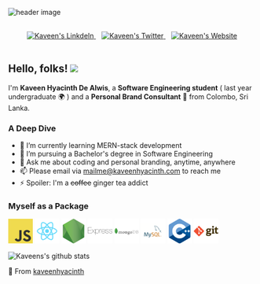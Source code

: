 <!--
**kaveenhyacinth/kaveenhyacinth** is a ✨ _special_ ✨ repository because its `README.md` (this file) appears on your GitHub profile.

Here are some ideas to get you started:

- 🔭 I’m currently working on ...
- 🌱 I’m currently learning ...
- 👯 I’m looking to collaborate on ...
- 🤔 I’m looking for help with ...
- 💬 Ask me about ...
- 📫 How to reach me: ...
- 😄 Pronouns: ...
- ⚡ Fun fact: ...
-->

<!-- https://i.pinimg.com/originals/e4/26/70/e426702edf874b181aced1e2fa5c6cde.gif -->

![header image](https://i.pinimg.com/originals/e4/26/70/e426702edf874b181aced1e2fa5c6cde.gif)

<br />

<div align="center">
    <a href="https://www.linkedin.com/in/kaveen-hyacinth/">
        <img alt="Kaveen's LinkdeIn" width="30px" src="https://cdn.jsdelivr.net/npm/simple-icons@v3/icons/linkedin.svg" /> 
    </a>
    &nbsp;&nbsp;
    <a href="https://twitter.com/Kaveen_Hyacinth">
        <img alt="Kaveen's Twitter" width="30px" src="https://cdn.jsdelivr.net/npm/simple-icons@3.1.0/icons/twitter.svg" />
    </a>
    &nbsp;&nbsp;
    <a href="https://kaveenhyacinth.com/">
        <img alt="Kaveen's Website" width="30px" src="https://cdn.jsdelivr.net/npm/simple-icons@v3/icons/google.svg" />
    </a>
</div>

<br />

## Hello, folks! <img src="https://raw.githubusercontent.com/MartinHeinz/MartinHeinz/master/wave.gif" width="30px">
I'm **Kaveen Hyacinth De Alwis**, a **Software Engineering student** ( last year undergraduate 🌍 ) and a **Personal Brand Consultant** 🚀 from Colombo, Sri Lanka.


### **A Deep Dive**

- 🌱 I’m currently learning MERN-stack development
- 💼 I’m pursuing a Bachelor's degree in Software Engineering
- 💬 Ask me about coding and personal branding, anytime, anywhere
- 📫 Please email via mailme@kaveenhyacinth.com to reach me
- ⚡ Spoiler: I'm a ~~coffee~~ ginger tea addict 

### **Myself as a Package**  

<code><img height="50" src="https://raw.githubusercontent.com/github/explore/80688e429a7d4ef2fca1e82350fe8e3517d3494d/topics/javascript/javascript.png"></code>
<code><img height="50" src="https://raw.githubusercontent.com/github/explore/80688e429a7d4ef2fca1e82350fe8e3517d3494d/topics/react/react.png"></code>
<code><img height="50" src="https://raw.githubusercontent.com/github/explore/80688e429a7d4ef2fca1e82350fe8e3517d3494d/topics/nodejs/nodejs.png"></code>
<code><img height="50" src="https://raw.githubusercontent.com/github/explore/80688e429a7d4ef2fca1e82350fe8e3517d3494d/topics/express/express.png"></code>
<code><img height="50" src="https://raw.githubusercontent.com/github/explore/80688e429a7d4ef2fca1e82350fe8e3517d3494d/topics/mongodb/mongodb.png"></code>
<code><img height="50" src="https://raw.githubusercontent.com/github/explore/80688e429a7d4ef2fca1e82350fe8e3517d3494d/topics/mysql/mysql.png"></code>
<code><img height="50" src="https://raw.githubusercontent.com/github/explore/80688e429a7d4ef2fca1e82350fe8e3517d3494d/topics/cpp/cpp.png"></code>
<code><img height="50" src="https://raw.githubusercontent.com/github/explore/80688e429a7d4ef2fca1e82350fe8e3517d3494d/topics/git/git.png"></code>


![Kaveens's github stats](https://github-readme-stats.vercel.app/api?username=kaveenhyacinth&show_icons=true&hide_border=true)

💖 From [kaveenhyacinth](https://github.com/kaveenhyacinth)
